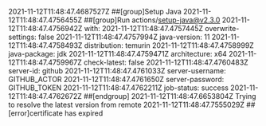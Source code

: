 2021-11-12T11:48:47.4687527Z ##[group]Setup Java
2021-11-12T11:48:47.4756455Z ##[group]Run actions/setup-java@v2.3.0
2021-11-12T11:48:47.4756942Z with:
2021-11-12T11:48:47.4757445Z   overwrite-settings: false
2021-11-12T11:48:47.4757994Z   java-version: 11
2021-11-12T11:48:47.4758493Z   distribution: temurin
2021-11-12T11:48:47.4758999Z   java-package: jdk
2021-11-12T11:48:47.4759471Z   architecture: x64
2021-11-12T11:48:47.4759967Z   check-latest: false
2021-11-12T11:48:47.4760483Z   server-id: github
2021-11-12T11:48:47.4761033Z   server-username: GITHUB_ACTOR
2021-11-12T11:48:47.4761650Z   server-password: GITHUB_TOKEN
2021-11-12T11:48:47.4762211Z   job-status: success
2021-11-12T11:48:47.4762672Z ##[endgroup]
2021-11-12T11:48:47.6653804Z Trying to resolve the latest version from remote
2021-11-12T11:48:47.7555029Z ##[error]certificate has expired
